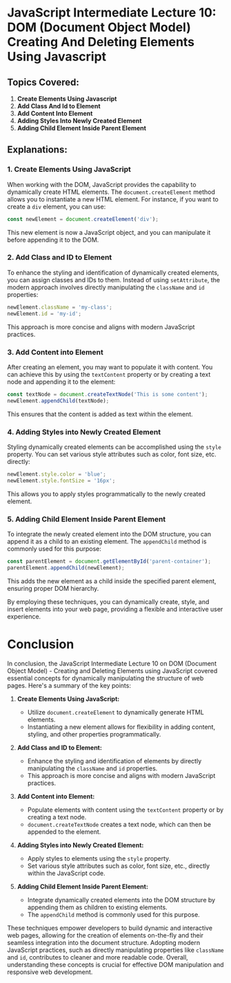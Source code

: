 # JavaScript Intermediate Lecture 10: DOM (Document Object Model) Creating And Deleting Elements Using Javascript

## Topics Covered:

1. **Create Elements Using Javascript**
2. **Add Class And Id to Element**
3. **Add Content Into Element**
4. **Adding Styles Into Newly Created Element**
5. **Adding Child Element Inside Parent Element**

## Explanations:

### 1. Create Elements Using JavaScript

When working with the DOM, JavaScript provides the capability to dynamically create HTML elements. The `document.createElement` method allows you to instantiate a new HTML element. For instance, if you want to create a `div` element, you can use:

```javascript
const newElement = document.createElement('div');
```

This new element is now a JavaScript object, and you can manipulate it before appending it to the DOM.

### 2. Add Class and ID to Element

To enhance the styling and identification of dynamically created elements, you can assign classes and IDs to them. Instead of using `setAttribute`, the modern approach involves directly manipulating the `className` and `id` properties:

```javascript
newElement.className = 'my-class';
newElement.id = 'my-id';
```

This approach is more concise and aligns with modern JavaScript practices.

### 3. Add Content into Element

After creating an element, you may want to populate it with content. You can achieve this by using the `textContent` property or by creating a text node and appending it to the element:

```javascript
const textNode = document.createTextNode('This is some content');
newElement.appendChild(textNode);
```

This ensures that the content is added as text within the element.

### 4. Adding Styles into Newly Created Element

Styling dynamically created elements can be accomplished using the `style` property. You can set various style attributes such as color, font size, etc. directly:

```javascript
newElement.style.color = 'blue';
newElement.style.fontSize = '16px';
```

This allows you to apply styles programmatically to the newly created element.

### 5. Adding Child Element Inside Parent Element

To integrate the newly created element into the DOM structure, you can append it as a child to an existing element. The `appendChild` method is commonly used for this purpose:

```javascript
const parentElement = document.getElementById('parent-container');
parentElement.appendChild(newElement);
```

This adds the new element as a child inside the specified parent element, ensuring proper DOM hierarchy.

By employing these techniques, you can dynamically create, style, and insert elements into your web page, providing a flexible and interactive user experience.

# Conclusion

In conclusion, the JavaScript Intermediate Lecture 10 on DOM (Document Object Model) - Creating and Deleting Elements using JavaScript covered essential concepts for dynamically manipulating the structure of web pages. Here's a summary of the key points:

1. **Create Elements Using JavaScript:**
   - Utilize `document.createElement` to dynamically generate HTML elements.
   - Instantiating a new element allows for flexibility in adding content, styling, and other properties programmatically.

2. **Add Class and ID to Element:**
   - Enhance the styling and identification of elements by directly manipulating the `className` and `id` properties.
   - This approach is more concise and aligns with modern JavaScript practices.

3. **Add Content into Element:**
   - Populate elements with content using the `textContent` property or by creating a text node.
   - `document.createTextNode` creates a text node, which can then be appended to the element.

4. **Adding Styles into Newly Created Element:**
   - Apply styles to elements using the `style` property.
   - Set various style attributes such as color, font size, etc., directly within the JavaScript code.

5. **Adding Child Element Inside Parent Element:**
   - Integrate dynamically created elements into the DOM structure by appending them as children to existing elements.
   - The `appendChild` method is commonly used for this purpose.

These techniques empower developers to build dynamic and interactive web pages, allowing for the creation of elements on-the-fly and their seamless integration into the document structure. Adopting modern JavaScript practices, such as directly manipulating properties like `className` and `id`, contributes to cleaner and more readable code. Overall, understanding these concepts is crucial for effective DOM manipulation and responsive web development.